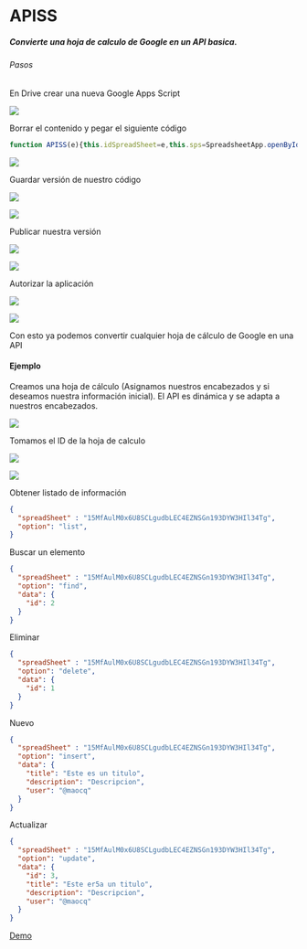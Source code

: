 # APISS
##### Convierte una hoja de calculo de Google en un API basica.

###### Pasos
En Drive crear una nueva Google Apps Script

![](https://raw.githubusercontent.com/maocq/APISS/master/doc/img/new_gas.png) 

Borrar el contenido y pegar el siguiente código
```javascript
function APISS(e){this.idSpreadSheet=e,this.sps=SpreadsheetApp.openById(this.idSpreadSheet),this.sheets=this.sps.getSheets()}function doPost(e){var t={};try{var a=JSON.parse(e.postData.contents),r=new APISS(a.spreadSheet);switch(a.option){case"list":t=r.getJSON();break;case"find":t=r.getElement(a.data.id);break;case"insert":t=r.insert(a.data);break;case"update":t=r.edit(a.data);break;case"delete":t=r.deleteElement(a.data.id)}}catch(s){t={error:s.message}}return ContentService.createTextOutput(JSON.stringify(t)).setMimeType(ContentService.MimeType.JSON)}APISS.prototype.getJSON=function(){var e=this.sheets[0].getDataRange().getValues(),t=e.shift(),a=[];for(var r in e){var s={};for(var n in t)s[t[n]]=e[r][n];a.push(s)}return a},APISS.prototype.getElement=function(e){var t=this.sheets[0].getDataRange().getValues(),a=t.shift(),r={};for(var s in t)if(t[s][0]===e){for(var n in a)r[a[n]]=t[s][n];break}return r},APISS.prototype.insert=function(e){for(var t=this.sheets[0],a=t.getLastRow()+1,r=t.getLastColumn(),s={},n=1;r>=n;n++){var i=t.getRange(1,n).getValue();s[i]=n}var o=!1;for(var g in e){var u=s[g];void 0!==u&&(t.getRange(a,u).setValue(e[g]),o=!0)}if(o){var p=t.getRange(a-1,1).getValue(),v=isNaN(p)?1:p+1;return t.getRange(a,1).setValue(v),v}return 0},APISS.prototype.edit=function(e){var t=0;for(var a in e){t=e[a];break}var r=this.sheets[0],s=r.getDataRange().getValues(),n=s.shift(),i={};for(var o in s)if(s[o][0]===t){for(var g={},u=r.getLastColumn(),p=1;u>=p;p++){var v=r.getRange(1,p).getValue();g[v]=p}for(var p in e){var f=g[p];void 0!==f&&r.getRange(parseInt(o)+2,f).setValue(e[p])}for(var h in n)i[n[h]]=r.getRange(parseInt(o)+2,g[n[h]]).getValue();break}return i},APISS.prototype.deleteElement=function(e){var t=this.sheets[0],a=t.getDataRange().getValues(),r=(a.shift(),{});for(var s in a)if(a[s][0]===e){t.deleteRow(parseInt(s)+2),r=e;break}return r};
```

![](https://raw.githubusercontent.com/maocq/APISS/master/doc/img/code_gas.png) 

Guardar versión de nuestro código

![](https://raw.githubusercontent.com/maocq/APISS/master/doc/img/save_version.png) 

![](https://raw.githubusercontent.com/maocq/APISS/master/doc/img/save_version_.png) 

Publicar nuestra versión

![](https://raw.githubusercontent.com/maocq/APISS/master/doc/img/publish_gas.png) 

![](https://raw.githubusercontent.com/maocq/APISS/master/doc/img/impl_gas.png) 

Autorizar la aplicación

![](https://raw.githubusercontent.com/maocq/APISS/master/doc/img/aut_gas.png) 

![](https://raw.githubusercontent.com/maocq/APISS/master/doc/img/url_gas.png) 

Con esto ya podemos convertir cualquier hoja de cálculo de Google en una API

#### Ejemplo
Creamos una hoja de cálculo (Asignamos nuestros encabezados y si deseamos nuestra información inicial).
El API es dinámica y se adapta a nuestros encabezados.

![](https://raw.githubusercontent.com/maocq/APISS/master/doc/img/data_ss.png) 

Tomamos el ID de la hoja de calculo

![](https://raw.githubusercontent.com/maocq/APISS/master/doc/img/id_ss.png) 


![](https://raw.githubusercontent.com/maocq/APISS/master/doc/img/request.png) 


Obtener listado de información

```json
{
  "spreadSheet" : "15MfAulM0x6U8SCLgudbLEC4EZNSGn193DYW3HIl34Tg",
  "option": "list",
}
```

Buscar un elemento

```json
{
  "spreadSheet" : "15MfAulM0x6U8SCLgudbLEC4EZNSGn193DYW3HIl34Tg",
  "option": "find",
  "data": {
    "id": 2
  }
}
```
Eliminar

```json
{
  "spreadSheet" : "15MfAulM0x6U8SCLgudbLEC4EZNSGn193DYW3HIl34Tg",
  "option": "delete",
  "data": {
    "id": 1
  }
}
```
Nuevo

```json
{
  "spreadSheet" : "15MfAulM0x6U8SCLgudbLEC4EZNSGn193DYW3HIl34Tg",
  "option": "insert",
  "data": {
    "title": "Este es un titulo",
    "description": "Descripcion",
    "user": "@maocq"
  }
}
```
Actualizar

```json
{
  "spreadSheet" : "15MfAulM0x6U8SCLgudbLEC4EZNSGn193DYW3HIl34Tg",
  "option": "update",
  "data": {
    "id": 3,
    "title": "Este er5a un titulo",
    "description": "Descripcion",
    "user": "@maocq"
  }
}
```

[Demo](https://jsfiddle.net/maocq/ytgubjse/)


